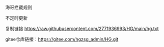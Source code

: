 海哥拦截规则

不定时更新

复制链接 https://raw.githubusercontent.com/2771936993/HG/main/hg.txt

gitee仓库链接：https://gitee.com/hgzsg_admin/HG.git
